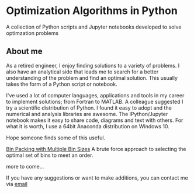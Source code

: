 # Optimization Algorithms in Python
A collection of Python scripts and Jupyter notebooks developed to solve optimzation problems

## About me
As a retired engineer, I enjoy finding solutions to a variety of problems. I also have an analytical side that leads me to search for a better understanding of the problem and find an optimal solution.   This usually takes the form of a Python script or notebook.

I've used a lot of computer languages, applications and tools in my career to implement solutions; from Fortran to MATLAB. A  colleague suggested I try a scientific distribution of Python.  I found it easy to adopt and the numerical and analysis libraries are awesome. The IPython/Jupyter notebook makes it easy to share code, diagrams and text with others.  For what it is worth, I use a 64bit Anaconda distribution on Windows 10.    

Hope someone finds some of this useful.

[Bin Packing with Multiple Bin Sizes](notebooks/Bin_Packing_Multiple_Bin_Sizes.ipynb)
    A brute force approach to selecting the optimal set of bins to meet an order.

more to come...	
	
If you have any suggestions or want to make additions, you can contact me via [email](mailto:aldo714@gmail.com)

